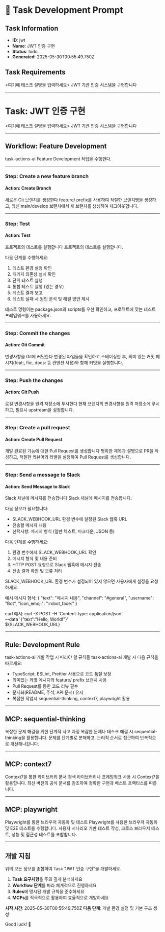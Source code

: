 # 🎯 Task Development Prompt

## Task Information
- **ID**: jwt
- **Name**: JWT 인증 구현
- **Status**: todo
- **Generated**: 2025-05-30T00:55:49.750Z

## Task Requirements
<여기에 태스크 설명을 입력하세요>
		JWT 기반 인증 시스템을 구현합니다

---

# Task: JWT 인증 구현
<여기에 태스크 설명을 입력하세요>
		JWT 기반 인증 시스템을 구현합니다

---

## Workflow: Feature Development
task-actions-ai Feature Development 작업을 수행한다.

---

### Step: Create a new feature branch
#### Action: Create Branch
새로운 Git 브랜치를 생성한다
feature/ prefix를 사용하여 적절한 브랜치명을 생성하고, 최신 main/develop 브랜치에서 새 브랜치를 생성하여 체크아웃합니다.

---

### Step: Test
#### Action: Test
프로젝트의 테스트를 실행합니다
프로젝트의 테스트를 실행합니다.

다음 단계를 수행하세요:
1. 테스트 환경 설정 확인
2. 패키지 의존성 설치 확인
3. 단위 테스트 실행
4. 통합 테스트 실행 (있는 경우)
5. 테스트 결과 보고
6. 테스트 실패 시 원인 분석 및 해결 방안 제시

테스트 명령어는 package.json의 scripts를 우선 확인하고, 프로젝트에 맞는 테스트 프레임워크를 사용하세요.

---

### Step: Commit the changes
#### Action: Git Commit
변경사항을 Git에 커밋한다
변경된 파일들을 확인하고 스테이징한 후, 의미 있는 커밋 메시지(feat:, fix:, docs: 등 컨벤션 사용)와 함께 커밋을 실행합니다.


---

### Step: Push the changes
#### Action: Git Push
로컬 변경사항을 원격 저장소에 푸시한다
현재 브랜치의 변경사항을 원격 저장소에 푸시하고, 필요시 upstream을 설정합니다.

---

### Step: Create a pull request
#### Action: Create Pull Request
개발 완료된 기능에 대한 Pull Request를 생성합니다
명확한 제목과 설명으로 PR을 작성하고, 적절한 리뷰어와 라벨을 설정하여 Pull Request를 생성합니다.

---

### Step: Send a message to Slack
#### Action: Send Message to Slack
Slack 채널에 메시지를 전송합니다
Slack 채널에 메시지를 전송합니다.

다음 정보가 필요합니다:
- SLACK_WEBHOOK_URL 환경 변수에 설정된 Slack 웹훅 URL
- 전송할 메시지 내용
- 선택사항: 메시지 형식 (일반 텍스트, 마크다운, JSON 등)

다음 단계를 수행하세요:
1. 환경 변수에서 SLACK_WEBHOOK_URL 확인
2. 메시지 형식 및 내용 준비
3. HTTP POST 요청으로 Slack 웹훅에 메시지 전송
4. 전송 결과 확인 및 오류 처리

SLACK_WEBHOOK_URL 환경 변수가 설정되어 있지 않으면 사용자에게 설정을 요청하세요.

예시 메시지 형식:
{
  "text": "메시지 내용",
  "channel": "#general",
  "username": "Bot",
  "icon_emoji": ":robot_face:"
}

curl 예시:
curl -X POST -H 'Content-type: application/json' \
--data '{"text":"Hello, World!"}' \
${SLACK_WEBHOOK_URL}

---

## Rule: Development Rule
task-actions-ai 개발 작업 시 따라야 할 규칙들
task-actions-ai 개발 시 다음 규칙을 따르세요:
- TypeScript, ESLint, Prettier 사용으로 코드 품질 보장
- 의미있는 커밋 메시지와 feature/ prefix 브랜치 사용  
- Pull Request를 통한 코드 리뷰 필수
- 문서화(README, 주석, API 문서) 유지
- 복잡한 작업시 sequential-thinking, context7, playwright 활용


---

## MCP: sequential-thinking
복잡한 문제 해결을 위한 단계적 사고 과정
복잡한 문제나 태스크 해결 시 sequential-thinking을 활용합니다. 문제를 단계별로 분해하고, 논리적 순서로 접근하여 반복적으로 개선해나갑니다.

---

## MCP: context7
Context7을 통한 라이브러리 문서 검색
라이브러리나 프레임워크 사용 시 Context7을 활용합니다. 최신 버전의 공식 문서를 참조하여 정확한 구현과 베스트 프랙티스를 따릅니다.


---

## MCP: playwright
Playwright를 통한 브라우저 자동화 및 테스트
Playwright를 사용한 브라우저 자동화 및 E2E 테스트를 수행합니다. 사용자 시나리오 기반 테스트 작성, 크로스 브라우저 테스트, 성능 및 접근성 테스트를 포함합니다.

---

## 개발 지침
위의 모든 정보를 종합하여 Task "JWT 인증 구현"을 개발하세요.

1. **Task 요구사항**을 주의 깊게 분석하세요
2. **Workflow 단계**를 따라 체계적으로 진행하세요  
3. **Rules**에 명시된 개발 규칙을 준수하세요
4. **MCPs**를 적극적으로 활용하여 효율적으로 개발하세요

**시작 시간**: 2025-05-30T00:55:49.750Z
**다음 단계**: 개발 환경 설정 및 기본 구조 생성

Good luck! 🚀
